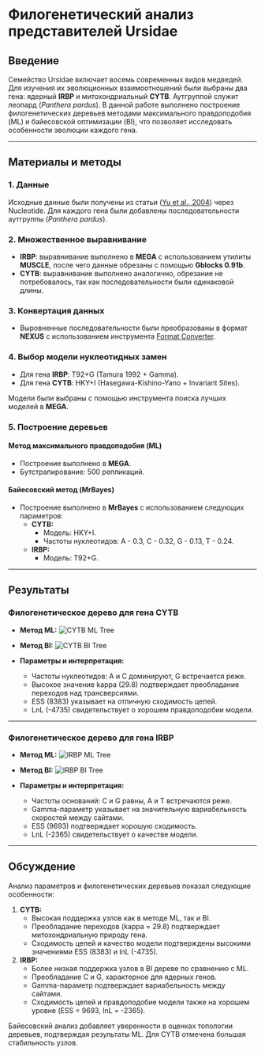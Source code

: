 # **Филогенетический анализ представителей Ursidae**

## **Введение**
Семейство Ursidae включает восемь современных видов медведей. Для изучения их эволюционных взаимоотношений были выбраны два гена: ядерный **IRBP** и митохондриальный **CYTB**. Аутгруппой служит леопард (*Panthera pardus*). В данной работе выполнено построение филогенетических деревьев методами максимального правдоподобия (ML) и байесовской оптимизации (BI), что позволяет исследовать особенности эволюции каждого гена.

---

## **Материалы и методы**

### **1. Данные**
Исходные данные были получены из статьи ([Yu et al., 2004](https://pubmed.ncbi.nlm.nih.gov/15223031/)) через Nucleotide. Для каждого гена были добавлены последовательности аутгруппы (*Panthera pardus*).

### **2. Множественное выравнивание**
- **IRBP**: выравнивание выполнено в **MEGA** с использованием утилиты **MUSCLE**, после чего данные обрезаны с помощью **Gblocks 0.91b**.
- **CYTB**: выравнивание выполнено аналогично, обрезание не потребовалось, так как последовательности были одинаковой длины.

### **3. Конвертация данных**
- Выровненные последовательности были преобразованы в формат **NEXUS** с использованием инструмента [Format Converter](https://www.hiv.lanl.gov/content/sequence/FORMAT_CONVERSION/form.html?sample_input=1).

### **4. Выбор модели нуклеотидных замен**
- Для гена **IRBP**: T92+G (Tamura 1992 + Gamma).
- Для гена **CYTB**: HKY+I (Hasegawa-Kishino-Yano + Invariant Sites).

Модели были выбраны с помощью инструмента поиска лучших моделей в **MEGA**.

### **5. Построение деревьев**

#### **Метод максимального правдоподобия (ML)**
- Построение выполнено в **MEGA**.
- Бутстрапирование: 500 репликаций.

#### **Байесовский метод (MrBayes)**
- Построение выполнено в **MrBayes** с использованием следующих параметров:
  - **CYTB:**
    - Модель: HKY+I.
    - Частоты нуклеотидов: A - 0.3, C - 0.32, G - 0.13, T - 0.24.
  - **IRBP:**
    - Модель: T92+G.

---

## **Результаты**

### **Филогенетическое дерево для гена CYTB**
- **Метод ML:**
  ![CYTB ML Tree](pictures/cytb_ML_tree.png)
- **Метод BI:**
  ![CYTB BI Tree](pictures/cytb_byes_tree.png)

- **Параметры и интерпретация:**
  - Частоты нуклеотидов: A и C доминируют, G встречается реже.
  - Высокое значение kappa (29.8) подтверждает преобладание переходов над трансверсиями.
  - ESS (8383) указывает на отличную сходимость цепей.
  - LnL (-4735) свидетельствует о хорошем правдоподобии модели.

---

### **Филогенетическое дерево для гена IRBP**
- **Метод ML:**
  ![IRBP ML Tree](pictures/irbp_ML_tree.png)
- **Метод BI:**
  ![IRBP BI Tree](pictures/irbp_byes_tree.png)

- **Параметры и интерпретация:**
  - Частоты оснований: C и G равны, A и T встречаются реже.
  - Gamma-параметр указывает на значительную вариабельность скоростей между сайтами.
  - ESS (9693) подтверждает хорошую сходимость.
  - LnL (-2365) свидетельствует о качестве модели.

---

## **Обсуждение**
Анализ параметров и филогенетических деревьев показал следующие особенности:
1. **CYTB:**
   - Высокая поддержка узлов как в методе ML, так и BI.
   - Преобладание переходов (kappa = 29.8) подтверждает митохондриальную природу гена.
   - Сходимость цепей и качество модели подтверждены высокими значениями ESS (8383) и lnL (-4735).
2. **IRBP:**
   - Более низкая поддержка узлов в BI дереве по сравнению с ML.
   - Преобладание C и G, характерное для ядерных генов.
   - Gamma-параметр подтверждает вариабельность между сайтами.
   - Сходимость цепей и правдоподобие модели также на хорошем уровне (ESS = 9693, lnL = -2365).

Байесовский анализ добавляет уверенности в оценках топологии деревьев, подтверждая результаты ML. Для CYTB отмечена большая стабильность узлов.
